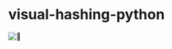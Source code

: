 # visual-hashing-python

![👀](https://visitor-badge.laobi.icu/badge?page_id=purwowd.visual-hashing-python)
